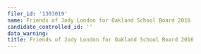 ```yaml
---
filer_id: '1303019'
name: Friends of Jody London for Oakland School Board 2016
candidate_controlled_id: ''
data_warning: 
title: Friends of Jody London for Oakland School Board 2016
---
```

